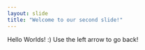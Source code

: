 ```yaml
---
layout: slide
title: "Welcome to our second slide!"
---
```

Hello Worlds! :)
Use the left arrow to go back!
